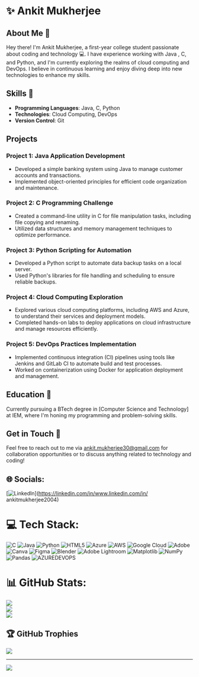 # ✨ Ankit Mukherjee 

## About Me 🤙
Hey there! I'm Ankit Mukherjee, a first-year college student passionate about coding and technology :computer:. I have experience working with Java , C, and Python, and I'm currently exploring the realms of cloud computing and DevOps. I believe in continuous learning and enjoy diving deep into new technologies to enhance my skills.

## Skills 🧮
- **Programming Languages**: Java, C, Python
- **Technologies**: Cloud Computing, DevOps
- **Version Control**: Git

## Projects
### Project 1: Java Application Development
- Developed a simple banking system using Java to manage customer accounts and transactions.
- Implemented object-oriented principles for efficient code organization and maintenance.

### Project 2: C Programming Challenge
- Created a command-line utility in C for file manipulation tasks, including file copying and renaming.
- Utilized data structures and memory management techniques to optimize performance.

### Project 3: Python Scripting for Automation
- Developed a Python script to automate data backup tasks on a local server.
- Used Python's libraries for file handling and scheduling to ensure reliable backups.

### Project 4: Cloud Computing Exploration
- Explored various cloud computing platforms, including AWS and Azure, to understand their services and deployment models.
- Completed hands-on labs to deploy applications on cloud infrastructure and manage resources efficiently.

### Project 5: DevOps Practices Implementation
- Implemented continuous integration (CI) pipelines using tools like Jenkins and GitLab CI to automate build and test processes.
- Worked on containerization using Docker for application deployment and management.

## Education 🏫
Currently pursuing a BTech degree in [Computer Science and Technology] at IEM, where I'm honing my programming and problem-solving skills.

## Get in Touch 🤝
Feel free to reach out to me via ankit.mukherjee30@gmail.com for collaboration opportunities or to discuss anything related to technology and coding!

## 🌐 Socials:
[![LinkedIn](https://img.shields.io/badge/LinkedIn-%230077B5.svg?logo=linkedin&logoColor=white)](https://linkedin.com/in/www.linkedin.com/in/ ankitmukherjee2004) 

# 💻 Tech Stack:
![C](https://img.shields.io/badge/c-%2300599C.svg?style=for-the-badge&logo=c&logoColor=white) ![Java](https://img.shields.io/badge/java-%23ED8B00.svg?style=for-the-badge&logo=openjdk&logoColor=white) ![Python](https://img.shields.io/badge/python-3670A0?style=for-the-badge&logo=python&logoColor=ffdd54) ![HTML5](https://img.shields.io/badge/html5-%23E34F26.svg?style=for-the-badge&logo=html5&logoColor=white) ![Azure](https://img.shields.io/badge/azure-%230072C6.svg?style=for-the-badge&logo=microsoftazure&logoColor=white) ![AWS](https://img.shields.io/badge/AWS-%23FF9900.svg?style=for-the-badge&logo=amazon-aws&logoColor=white) ![Google Cloud](https://img.shields.io/badge/GoogleCloud-%234285F4.svg?style=for-the-badge&logo=google-cloud&logoColor=white) ![Adobe](https://img.shields.io/badge/adobe-%23FF0000.svg?style=for-the-badge&logo=adobe&logoColor=white) ![Canva](https://img.shields.io/badge/Canva-%2300C4CC.svg?style=for-the-badge&logo=Canva&logoColor=white) ![Figma](https://img.shields.io/badge/figma-%23F24E1E.svg?style=for-the-badge&logo=figma&logoColor=white) ![Blender](https://img.shields.io/badge/blender-%23F5792A.svg?style=for-the-badge&logo=blender&logoColor=white) ![Adobe Lightroom](https://img.shields.io/badge/Adobe%20Lightroom-31A8FF.svg?style=for-the-badge&logo=Adobe%20Lightroom&logoColor=white) ![Matplotlib](https://img.shields.io/badge/Matplotlib-%23ffffff.svg?style=for-the-badge&logo=Matplotlib&logoColor=black) ![NumPy](https://img.shields.io/badge/numpy-%23013243.svg?style=for-the-badge&logo=numpy&logoColor=white) ![Pandas](https://img.shields.io/badge/pandas-%23150458.svg?style=for-the-badge&logo=pandas&logoColor=white) ![AZUREDEVOPS](https://img.shields.io/badge/azuredevops-0078D7.svg?style=for-the-badge&logo=azuredevops&logoColor=white&color=%230078D7)
# 📊 GitHub Stats:
![](https://github-readme-stats.vercel.app/api?username=AnkitMukherjee044&theme=tokyonight&hide_border=false&include_all_commits=true&count_private=false)<br/>
![](https://github-readme-streak-stats.herokuapp.com/?user=AnkitMukherjee044&theme=tokyonight&hide_border=false)<br/>
![](https://github-readme-stats.vercel.app/api/top-langs/?username=AnkitMukherjee044&theme=tokyonight&hide_border=false&include_all_commits=true&count_private=false&layout=compact)

## 🏆 GitHub Trophies
![](https://github-profile-trophy.vercel.app/?username=AnkitMukherjee044&theme=discord&no-frame=false&no-bg=true&margin-w=4)

---
[![](https://visitcount.itsvg.in/api?id=AnkitMukherjee044&icon=0&color=0)](https://visitcount.itsvg.in)

<!-- Proudly created with GPRM ( https://gprm.itsvg.in ) -->

